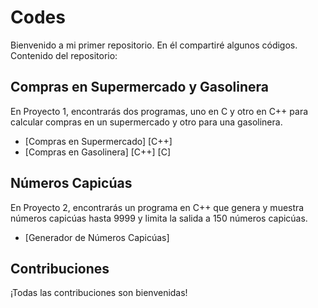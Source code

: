 # Codes

Bienvenido a mi primer repositorio. En él compartiré algunos códigos.
Contenido del repositorio:

## Compras en Supermercado y Gasolinera

En Proyecto 1, encontrarás dos programas, uno en C y otro en C++ para calcular compras en un supermercado y otro para una gasolinera. 

- [Compras en Supermercado] [C++]
- [Compras en Gasolinera] [C++] [C]

## Números Capicúas

En Proyecto 2, encontrarás un programa en C++ que genera y muestra números capicúas hasta 9999 y limita la salida a 150 números capicúas.

- [Generador de Números Capicúas]

## Contribuciones
¡Todas las contribuciones son bienvenidas!
